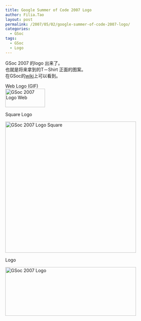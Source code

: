 ```yaml
---
title: Google Summer of Code 2007 Logo
author: Filia.Tao
layout: post
permalink: /2007/05/02/google-summer-of-code-2007-logo/
categories:
  - GSoc
tags:
  - GSoc
  - Logo
---
```

GSoc 2007 的logo 出来了。  
也就是将来拿到的T－Shirt 正面的图案。  
在GSoc的<a href="http://code.google.com/support/bin/answer.py?answer=66271&topic=10733" target="_blank">wiki</a>上可以看到。

Web Logo (GIF)  
<a href="http://code.google.com/soc/gsoclogo07web.gif" target="_blank"><img src="http://code.google.com/soc/gsoclogo07web.gif" title="GSoc 2007 Logo Web" alt="GSoc 2007 Logo Web" height="58" width="125" /></a>

Square Logo

<a href="http://code.google.com/soc/gsoclogo07square.jpg" target="_blank"><img src="http://code.google.com/soc/gsoclogo07square.jpg" title="GSoc 2007 Logo  Square" alt="GSoc 2007 Logo  Square" height="412" width="412" /></a>

Logo

<a href="http://code.google.com/soc/gsoclogo07.jpg" target="_blank"><img src="http://code.google.com/soc/gsoclogo07.jpg" title="GSoc 2007 Logo " alt="GSoc 2007 Logo " height="153" width="412" /></a>
